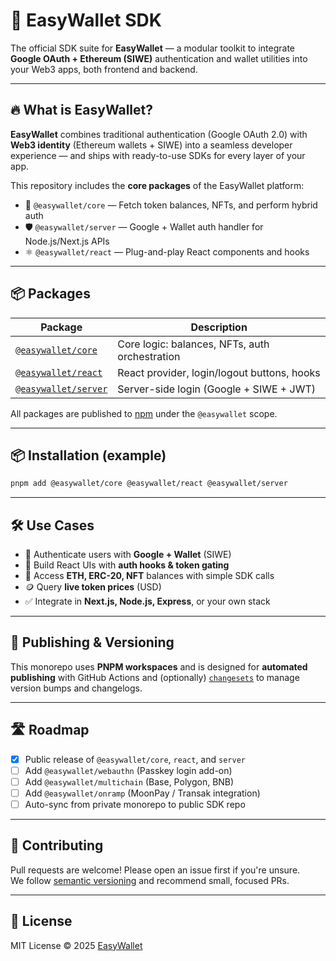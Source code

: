 # 🧰 EasyWallet SDK

The official SDK suite for **EasyWallet** — a modular toolkit to integrate **Google OAuth + Ethereum (SIWE)** authentication and wallet utilities into your Web3 apps, both frontend and backend.

---

## 🔥 What is EasyWallet?

**EasyWallet** combines traditional authentication (Google OAuth 2.0) with **Web3 identity** (Ethereum wallets + SIWE) into a seamless developer experience — and ships with ready-to-use SDKs for every layer of your app.

This repository includes the **core packages** of the EasyWallet platform:

- 🧠 `@easywallet/core` — Fetch token balances, NFTs, and perform hybrid auth
- 🛡️ `@easywallet/server` — Google + Wallet auth handler for Node.js/Next.js APIs
- ⚛️ `@easywallet/react` — Plug-and-play React components and hooks

---

## 📦 Packages

| Package | Description |
|--------|-------------|
| [`@easywallet/core`](./packages/core) | Core logic: balances, NFTs, auth orchestration |
| [`@easywallet/react`](./packages/react) | React provider, login/logout buttons, hooks |
| [`@easywallet/server`](./packages/server) | Server-side login (Google + SIWE + JWT) |

All packages are published to [npm](https://www.npmjs.com/org/easywallet) under the `@easywallet` scope.

---

## 📦 Installation (example)

```bash
pnpm add @easywallet/core @easywallet/react @easywallet/server
```

---

## 🛠️ Use Cases

- 🪪 Authenticate users with **Google + Wallet** (SIWE)
- 🎨 Build React UIs with **auth hooks & token gating**
- 🧾 Access **ETH, ERC-20, NFT** balances with simple SDK calls
- 🪙 Query **live token prices** (USD)
- ✅ Integrate in **Next.js, Node.js, Express**, or your own stack

---

## 🔁 Publishing & Versioning

This monorepo uses **PNPM workspaces** and is designed for **automated publishing** with GitHub Actions and (optionally) [`changesets`](https://github.com/changesets/changesets) to manage version bumps and changelogs.

---

## 🛣️ Roadmap

- [x] Public release of `@easywallet/core`, `react`, and `server`
- [ ] Add `@easywallet/webauthn` (Passkey login add-on)
- [ ] Add `@easywallet/multichain` (Base, Polygon, BNB)
- [ ] Add `@easywallet/onramp` (MoonPay / Transak integration)
- [ ] Auto-sync from private monorepo to public SDK repo

---

## 🙌 Contributing

Pull requests are welcome! Please open an issue first if you're unsure.  
We follow [semantic versioning](https://semver.org/) and recommend small, focused PRs.

---

## 📜 License

MIT License © 2025 [EasyWallet](https://easywallet.io)
